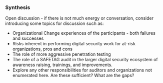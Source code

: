
### Synthesis

Open discussion	- if there is not much energy or conversation, consider introducing some topics for discussion such as:

  * Organizational Change experiences of the participants - both failures and successes
  * Risks inherent in performing digital security work for at-risk organizations, pros and cons
  * The role of more aggressive penetration testing
  * The role of a SAFETAG audit in the larger digital security ecosystem of awareness raising, trainings, and improvements.
  * Explore any other responsibilities for auditors and organizations not enumerated here. Are these sufficient? What are the gaps?



